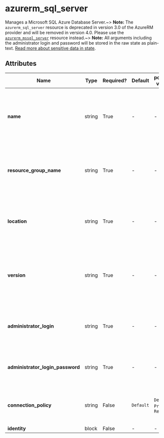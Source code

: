 # azurerm_sql_server

Manages a Microsoft SQL Azure Database Server.~> **Note:** The `azurerm_sql_server` resource is deprecated in version 3.0 of the AzureRM provider and will be removed in version 4.0. Please use the [`azurerm_mssql_server`](https://registry.terraform.io/providers/hashicorp/azurerm/latest/docs/resources/mssql_server) resource instead.~> **Note:** All arguments including the administrator login and password will be stored in the raw state as plain-text. [Read more about sensitive data in state](https://www.terraform.io/language/state/sensitive-data).

## Attributes

| Name | Type | Required? | Default  | possible values | Description |
| ---- | ---- | --------- | -------- | ----------- | ----------- |
| **name** | string | True | -  |  -  | The name of the Microsoft SQL Server. This needs to be globally unique within Azure. Changing this forces a new resource to be created. | 
| **resource_group_name** | string | True | -  |  -  | The name of the resource group in which to create the Microsoft SQL Server. Changing this forces a new resource to be created. | 
| **location** | string | True | -  |  -  | Specifies the supported Azure location where the resource exists. Changing this forces a new resource to be created. | 
| **version** | string | True | -  |  -  | The version for the new server. Valid values are: 2.0 (for v11 server) and 12.0 (for v12 server). Changing this forces a new resource to be created. | 
| **administrator_login** | string | True | -  |  -  | The administrator login name for the new server. Changing this forces a new resource to be created. | 
| **administrator_login_password** | string | True | -  |  -  | The password associated with the `administrator_login` user. Needs to comply with Azure's [Password Policy](https://msdn.microsoft.com/library/ms161959.aspx) | 
| **connection_policy** | string | False | `Default`  |  `Default`, `Proxy`, `Redirect`  | The connection policy the server will use. Possible values are `Default`, `Proxy`, and `Redirect`. Defaults to `Default`. | 
| **identity** | block | False | -  |  -  | An `identity` block. | 


